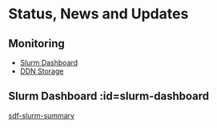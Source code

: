 # Status, News and Updates


## Monitoring

- [Slurm Dashboard](changelog.md#slurm-dashboard)
- [DDN Storage](changelog.md#ddn-dashboard)

## Slurm Dashboard :id=slurm-dashboard

[sdf-slurm-summary](https://grafana.slac.stanford.edu/d/YW8wlINMk/sdf-slurm-summary?orgId=1&refresh=60s&theme=light&kiosk ':include :type=iframe width=100% height=850px')

